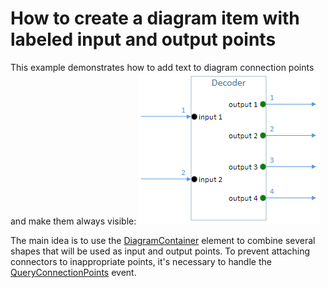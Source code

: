# How to create a diagram item with labeled input and output points

This example demonstrates how to add text to diagram connection points and make them always visible:
![0](https://raw.githubusercontent.com/DevExpress-Examples/How-to-create-a-diagram-item-with-labeled-input-and-output-points/19.2.4%2B/item_image.png)

The main idea is to use the [DiagramContainer](https://documentation.devexpress.com/WPF/117205/Controls-and-Libraries/Diagram-Control/Diagram-Items/Containers) element to combine several shapes that will be used as input and output points. 
To prevent attaching connectors to inappropriate points, it's necessary to handle the [QueryConnectionPoints](https://documentation.devexpress.com/WPF/DevExpress.Xpf.Diagram.DiagramControl.QueryConnectionPoints.event) event.

